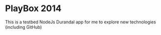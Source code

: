 PlayBox 2014
=================================================================

This is a testbed NodeJs Durandal app for me to explore new technologies (including GitHub)

